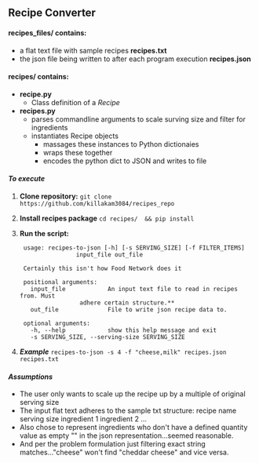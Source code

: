 Recipe Converter
---
#### **recipes_files/ contains:** 
- a flat text file with sample recipes **recipes.txt**
- the json file being written to after each program execution **recipes.json**

#### **recipes/ contains:** 

- **recipe.py**
    - Class definition of a *Recipe*
- **recipes.py**
    - parses commandline arguments to scale surving size and filter for ingredients
    - instantiates Recipe objects 
      + massages these instances to Python dictionaies
      + wraps these together
      + encodes the python dict to JSON and writes to file

#### _**To execute**_
 
1. **Clone repository:** `git clone https://github.com/killakam3084/recipes_repo`
2. **Install recipes package** `cd recipes/  && pip install`

3. **Run the script:**
		
		usage: recipes-to-json [-h] [-s SERVING_SIZE] [-f FILTER_ITEMS]
                       input_file out_file

		Certainly this isn't how Food Network does it

		positional arguments:
		  input_file            An input text file to read in recipes from. Must
                        adhere certain structure.**
		  out_file              File to write json recipe data to.

		optional arguments:
		  -h, --help            show this help message and exit
		  -s SERVING_SIZE, --serving-size SERVING_SIZE
4. _**Example**_
    `recipes-to-json -s 4 -f "cheese,milk" recipes.json recipes.txt`

#### _**Assumptions**_
- The user only wants to scale up the recipe up by a multiple of original serving size
- The input flat text adheres to the sample txt structure:
    recipe name
    serving size
    ingredient 1
    ingredient 2
    ...
- Also chose to represent ingredients who don't have a defined quantity value
   as empty "" in the json representation...seemed reasonable.
- And per the problem formulation just filtering exact string matches..."cheese" won't find "cheddar cheese" and vice versa.
